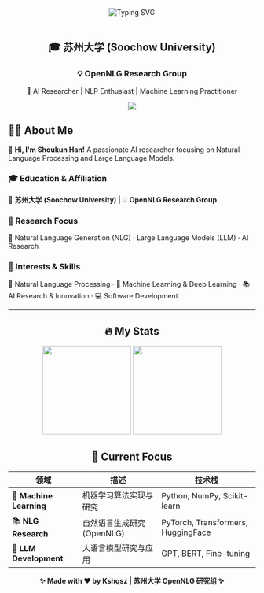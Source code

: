 <div align="center">

<!-- 打字机效果标题 -->
<img src="https://readme-typing-svg.demolab.com?font=Fira+Code&size=32&duration=2800&pause=2000&color=A855F7&center=true&vCenter=true&width=940&lines=Hi+there,+I'm+Shoukun+Han;Welcome+to+my+GitHub+Profile!;AI+Researcher+at+Soochow+University" alt="Typing SVG" />

<br/>
<br/>

<!-- 机构信息 -->
<h2>🎓 苏州大学 (Soochow University)</h2>
<h3>💡 OpenNLG Research Group</h3>

<!-- 个人简介 -->
<p>🚀 AI Researcher | NLP Enthusiast | Machine Learning Practitioner</p>

<!-- 波浪分隔线 -->
<img src="https://raw.githubusercontent.com/andreasbm/readme/master/assets/lines/rainbow.png" />

</div>

## 👨‍💻 About Me

👋 **Hi, I'm Shoukun Han!** A passionate AI researcher focusing on Natural Language Processing and Large Language Models.

### 🎓 Education & Affiliation
🏫 **苏州大学 (Soochow University)** | 💡 **OpenNLG Research Group**

### 🔬 Research Focus
🎯 Natural Language Generation (NLG) · Large Language Models (LLM) · AI Research

### 🌟 Interests & Skills
🤖 Natural Language Processing · 🧠 Machine Learning & Deep Learning · 📚 AI Research & Innovation · 💻 Software Development

---

<div align="center">

## 🔥 My Stats

<!-- GitHub 统计卡片 -->
<p>
  <img height="180em" src="https://github-readme-stats.vercel.app/api?username=Kshqsz&show_icons=true&theme=tokyonight&include_all_commits=true&count_private=true"/>
  <img height="180em" src="https://github-readme-stats.vercel.app/api/top-langs/?username=Kshqsz&layout=compact&langs_count=8&theme=tokyonight"/>
</p>

## 🎯 Current Focus

<div align="center">

| 领域 | 描述 | 技术栈 |
|------|------|--------|
| 🤖 **Machine Learning** | 机器学习算法实现与研究 | Python, NumPy, Scikit-learn |
| 📚 **NLG Research** | 自然语言生成研究 (OpenNLG) | PyTorch, Transformers, HuggingFace |
| 🧠 **LLM Development** | 大语言模型研究与应用 | GPT, BERT, Fine-tuning |

</div>

**✨ Made with ❤️ by Kshqsz | 苏州大学 OpenNLG 研究组 ✨**

</div>